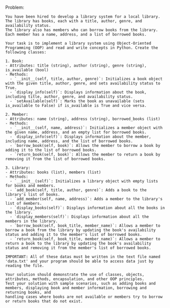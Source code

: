 Problem:

    You have been hired to develop a library system for a local library. The library has books, each with a title, author, genre, and availability status.
    The library also has members who can borrow books from the library. Each member has a name, address, and a list of borrowed books.
    
    Your task is to implement a library system using Object-Oriented Programming (OOP) and read and write concepts in Python. Create the following classes:
    
    1. Book:
    - Attributes: title (string), author (string), genre (string), is_available (bool)
    - Methods:
      - `__init__(self, title, author, genre)`: Initializes a book object with the given title, author, genre, and sets availability status to True.
      - `display_info(self)`: Displays information about the book, including title, author, genre, and availability status.
      - `setAvailable(self)`: Marks the book as unavailable (sets is_available to False) if is_available is True and vice versa.
    
    2. Member:
    - Attributes: name (string), address (string), borrowed_books (list)
    - Methods:
      - `__init__(self, name, address)`: Initializes a member object with the given name, address, and an empty list for borrowed books.
      - `display_info(self)`: Displays information about the member, including name, address, and the list of borrowed books.
      - `borrow_book(self, book)`: Allows the member to borrow a book by adding it to the list of borrowed books.
      - `return_book(self, book)`: Allows the member to return a book by removing it from the list of borrowed books.
    
    3. Library:
    - Attributes: books (list), members (list)
    - Methods:
      - `__init__(self)`: Initializes a library object with empty lists for books and members.
      - `add_book(self, title, author, genre)`: Adds a book to the library's list of books.
      - `add_member(self, name, address)`: Adds a member to the library's list of members.
      - `display_books(self)`: Displays information about all the books in the library.
      - `display_members(self)`: Displays information about all the members in the library.
      - `borrow_book(self, book_title, member_name)`: Allows a member to borrow a book from the library by updating the book's availability status and adding it to the member's list of borrowed books.
      - `return_book(self, book_title, member_name)`: Allows a member to return a book to the library by updating the book's availability status and removing it from the member's list of borrowed books.
    
    IMPORTANT: All of these datas must be written in the text file named 'data.txt' and your program should be able to access data just by reading the file.
    
    Your solution should demonstrate the use of classes, objects, attributes, methods, encapsulation, and other OOP principles.
    Test your solution with sample scenarios, such as adding books and members, displaying book and member information, borrowing and returning books, and
    handling cases where books are not available or members try to borrow or return books that do not exist.
